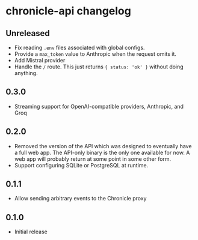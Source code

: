 # chronicle-api changelog

## Unreleased

- Fix reading `.env` files associated with global configs.
- Provide a `max_token` value to Anthropic when the request omits it.
- Add Mistral provider
- Handle the `/` route. This just returns `{ status: 'ok' }` without doing anything.

## 0.3.0

- Streaming support for OpenAI-compatible providers, Anthropic, and Groq

## 0.2.0

- Removed the version of the API which was designed to eventually have a full web app. The API-only binary is the only one available for now. A web app will probably return at some point in some other form.
- Support configuring SQLite or PostgreSQL at runtime.

## 0.1.1

- Allow sending arbitrary events to the Chronicle proxy

## 0.1.0

- Initial release
